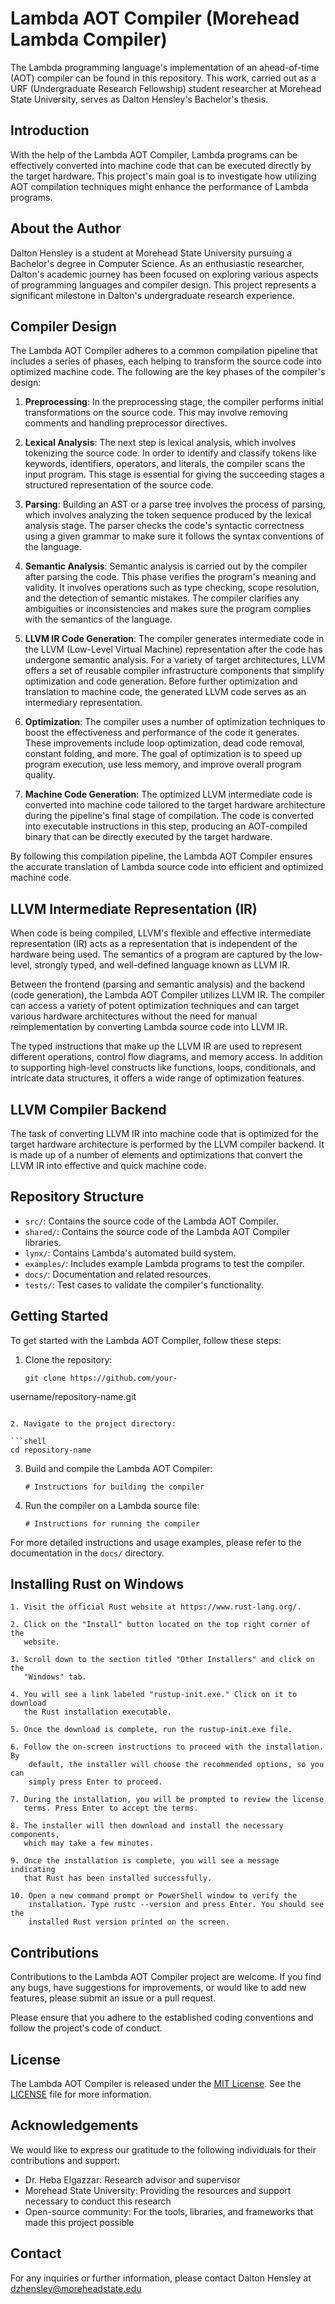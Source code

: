 # Lambda AOT Compiler (Morehead Lambda Compiler)

The Lambda programming language's implementation of an ahead-of-time (AOT)
    compiler can be found in this repository. This work, carried out as a URF
    (Undergraduate Research Fellowship) student researcher at Morehead State
    University, serves as Dalton Hensley's Bachelor's thesis.


## Introduction

With the help of the Lambda AOT Compiler, Lambda programs can be effectively
converted into machine code that can be executed directly by the target
hardware. This project's main goal is to investigate how utilizing AOT
compilation techniques might enhance the performance of Lambda programs.

## About the Author

Dalton Hensley is a student at Morehead State University pursuing a Bachelor's
degree in Computer Science. As an enthusiastic researcher, Dalton's academic
journey has been focused on exploring various aspects of programming languages
and compiler design. This project represents a significant milestone in
Dalton's undergraduate research experience.

## Compiler Design

The Lambda AOT Compiler adheres to a common compilation pipeline that includes
a series of phases, each helping to transform the source code into
optimized machine code. The following are the key phases of the compiler's design:

1. **Preprocessing**: In the preprocessing stage, the compiler performs initial
   transformations on the source code. This may involve removing comments and
   handling preprocessor directives.

2. **Lexical Analysis**: The next step is lexical analysis, which involves
   tokenizing the source code. In order to identify and classify tokens like
   keywords, identifiers, operators, and literals, the compiler scans the input
   program. This stage is essential for giving the succeeding stages a
   structured representation of the source code.

3. **Parsing**: Building an AST or a parse tree involves the process of
   parsing, which involves analyzing the token sequence produced by the lexical
   analysis stage. The parser checks the code's syntactic correctness using a
   given grammar to make sure it follows the syntax conventions of the
   language.

4. **Semantic Analysis**: Semantic analysis is carried out by the compiler
   after parsing the code. This phase verifies the program's meaning and
   validity. It involves operations such as type checking, scope resolution,
   and the detection of semantic mistakes. The compiler clarifies any
   ambiguities or inconsistencies and makes sure the program complies with the
   semantics of the language.

5. **LLVM IR Code Generation**: The compiler generates intermediate code in the
   LLVM (Low-Level Virtual Machine) representation after the code has undergone
   semantic analysis. For a variety of target architectures, LLVM offers a set
   of reusable compiler infrastructure components that simplify optimization
   and code generation. Before further optimization and translation to machine
   code, the generated LLVM code serves as an intermediary representation.

6. **Optimization**: The compiler uses a number of optimization techniques to
   boost the effectiveness and performance of the code it generates. These
   improvements include loop optimization, dead code removal, constant folding,
   and more. The goal of optimization is to speed up program execution, use
   less memory, and improve overall program quality.

7. **Machine Code Generation**: The optimized LLVM intermediate code is
   converted into machine code tailored to the target hardware architecture
   during the pipeline's final stage of compilation. The code is converted into
   executable instructions in this step, producing an AOT-compiled binary that
   can be directly executed by the target hardware.

By following this compilation pipeline, the Lambda AOT Compiler ensures the
accurate translation of Lambda source code into efficient and optimized machine
code.

## LLVM Intermediate Representation (IR)
When code is being compiled, LLVM's flexible and effective intermediate
representation (IR) acts as a representation that is independent of the
hardware being used. The semantics of a program are captured by the low-level,
strongly typed, and well-defined language known as LLVM IR.

Between the frontend (parsing and semantic analysis) and the backend (code
generation), the Lambda AOT Compiler utilizes LLVM IR. The compiler can access
a variety of potent optimization techniques and can target various hardware
architectures without the need for manual reimplementation by converting Lambda
source code into LLVM IR.

The typed instructions that make up the LLVM IR are used to represent different
operations, control flow diagrams, and memory access. In addition to supporting
high-level constructs like functions, loops, conditionals, and intricate data
structures, it offers a wide range of optimization features.

## LLVM Compiler Backend
The task of converting LLVM IR into machine code that is optimized for the
target hardware architecture is performed by the LLVM compiler backend. It is
made up of a number of elements and optimizations that convert the LLVM IR into
effective and quick machine code.


## Repository Structure

- `src/`: Contains the source code of the Lambda AOT Compiler.
- `shared/`: Contains the source code of the Lambda AOT Compiler libraries.
- `lynx/`: Contains Lambda's automated build system. 
- `examples/`: Includes example Lambda programs to test the compiler.
- `docs/`: Documentation and related resources.
- `tests/`: Test cases to validate the compiler's functionality.

## Getting Started

To get started with the Lambda AOT Compiler, follow these steps:

1. Clone the repository:

   ```shell
   git clone https://github.com/your-

username/repository-name.git
   ```

2. Navigate to the project directory:

   ```shell
   cd repository-name
   ```

3. Build and compile the Lambda AOT Compiler:

   ```shell
   # Instructions for building the compiler
   ```

4. Run the compiler on a Lambda source file:

   ```shell
   # Instructions for running the compiler
   ```

For more detailed instructions and usage examples, please refer to the
documentation in the `docs/` directory.

## Installing Rust on Windows

    1. Visit the official Rust website at https://www.rust-lang.org/.

    2. Click on the "Install" button located on the top right corner of the
       website.

    3. Scroll down to the section titled "Other Installers" and click on the
       "Windows" tab.

    4. You will see a link labeled "rustup‑init.exe." Click on it to download
       the Rust installation executable.

    5. Once the download is complete, run the rustup‑init.exe file.

    6. Follow the on-screen instructions to proceed with the installation. By
        default, the installer will choose the recommended options, so you can
        simply press Enter to proceed.

    7. During the installation, you will be prompted to review the license
       terms. Press Enter to accept the terms.

    8. The installer will then download and install the necessary components,
       which may take a few minutes.

    9. Once the installation is complete, you will see a message indicating
       that Rust has been installed successfully.

    10. Open a new command prompt or PowerShell window to verify the
        installation. Type rustc --version and press Enter. You should see the
        installed Rust version printed on the screen.


## Contributions

Contributions to the Lambda AOT Compiler project are welcome. If you find any
bugs, have suggestions for improvements, or would like to add new features,
please submit an issue or a pull request.

Please ensure that you adhere to the established coding conventions and follow
the project's code of conduct.

## License

The Lambda AOT Compiler is released under the [MIT
License](https://opensource.org/licenses/MIT). See the [LICENSE](LICENSE) file
for more information.

## Acknowledgements

We would like to express our gratitude to the following individuals for their
contributions and support:

- Dr. Heba Elgazzar: Research advisor and supervisor
- Morehead State University: Providing the resources and support necessary to
  conduct this research
- Open-source community: For the tools, libraries, and frameworks that made
  this project possible

## Contact

For any inquiries or further information, please contact Dalton Hensley at
dzhensley@moreheadstate.edu
